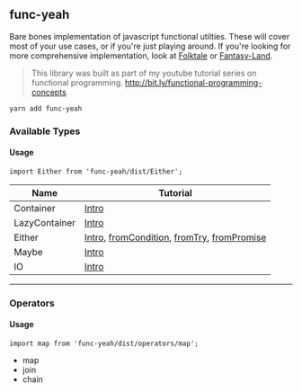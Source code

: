 func-yeah
----

Bare bones implementation of javascript functional utilties. These will cover most of your use cases, or if you're just playing around.
If you're looking for more comprehensive implementation, look at [Folktale](https://folktale.origamitower.com/) or [Fantasy-Land](https://github.com/fantasyland).

> This library was built as part of my youtube tutorial series on functional programming.
http://bit.ly/functional-programming-concepts

```
yarn add func-yeah
```

### Available Types

#### Usage
```
import Either from 'func-yeah/dist/Either';
```

| Name          | Tutorial  | 
| ---- | ---- |
|Container      | [Intro](https://www.youtube.com/watch?v=LsfbJXBr6Bo&list=PL3xLMxDtN7I4DCy7GAwlJXI4Ut7KmsBsa&index=3&t=0s)|
|LazyContainer  | [Intro](https://www.youtube.com/watch?v=CmGl4ltvTLg&list=PL3xLMxDtN7I4DCy7GAwlJXI4Ut7KmsBsa&index=22&t=0s)|
|Either         | [Intro](https://www.youtube.com/watch?v=zz88GXVSido&list=PL3xLMxDtN7I4DCy7GAwlJXI4Ut7KmsBsa&index=6&t=0s), [fromCondition](https://www.youtube.com/watch?v=zz88GXVSido&list=PL3xLMxDtN7I4DCy7GAwlJXI4Ut7KmsBsa&index=6&t=0s), [fromTry](https://www.youtube.com/watch?v=syNlylrrJhA&list=PL3xLMxDtN7I4DCy7GAwlJXI4Ut7KmsBsa&index=8&t=0s), [fromPromise](https://www.youtube.com/watch?v=KWX440Y1g4M&list=PL3xLMxDtN7I4DCy7GAwlJXI4Ut7KmsBsa&index=9&t=0s)|
|Maybe          | [Intro](https://www.youtube.com/watch?v=1uNmsvBbQuw&list=PL3xLMxDtN7I4DCy7GAwlJXI4Ut7KmsBsa&index=5&t=0s)|
|IO             | [Intro](https://www.youtube.com/watch?v=p2h6WHcV8CY&list=PL3xLMxDtN7I4DCy7GAwlJXI4Ut7KmsBsa&index=25&t=0s)|

----

### Operators

#### Usage
```
import map from 'func-yeah/dist/operators/map';
```
- map
- join
- chain
